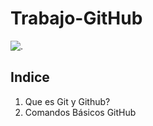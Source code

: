 # Trabajo-GitHub

![.](C:\Users\a22josemlg\Desktop\Contornos\imagenes\Logo.png)

## Indice

 1. Que es Git y Github?
2.  Comandos Básicos GitHub

